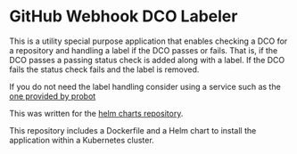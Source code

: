 # GitHub Webhook DCO Labeler

This is a utility special purpose application that enables checking a DCO for a
repository and handling a label if the DCO passes or fails. That is, if the DCO
passes a passing status check is added along with a label. If the DCO fails the
status check fails and the label is removed.

If you do not need the label handling consider using a service such as the
[one provided by probot](https://probot.github.io/apps/dco/)

This was written for the [helm charts repository](https://github.com/helm/charts).

This repository includes a Dockerfile and a Helm chart to install the application
within a Kubernetes cluster.
